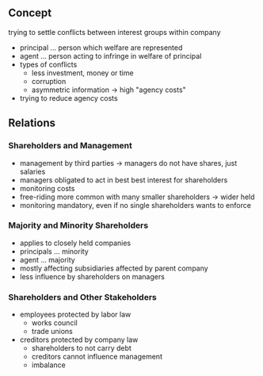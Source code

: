 ## Concept
trying to settle conflicts between interest groups within company

- principal ... person which welfare are represented
- agent ... person acting to infringe in welfare of principal
- types of conflicts
	- less investment, money or time
	- corruption
	- asymmetric information -> high "agency costs"
 - trying to reduce agency costs

## Relations
### Shareholders and Management
- management by third parties -> managers do not have shares, just salaries
- managers obligated to act in best best interest for shareholders
- monitoring costs
- free-riding more common with many smaller shareholders -> wider held
- monitoring mandatory, even if no single shareholders wants to enforce

### Majority and Minority Shareholders
- applies to closely held companies
- principals ... minority
- agent ... majority
- mostly affecting subsidiaries affected by parent company
- less influence by shareholders on managers

### Shareholders and Other Stakeholders
- employees protected by labor law
	- works council
	- trade unions
- creditors protected by company law
	- shareholders to not carry debt
	- creditors cannot influence management
	- imbalance
